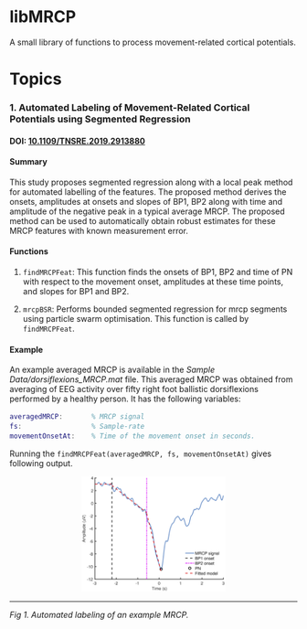 # libMRCP
A small library of functions to process movement-related cortical potentials.

# Topics
### 1. Automated Labeling of Movement-Related Cortical Potentials using Segmented Regression
#### DOI: [10.1109/TNSRE.2019.2913880](http://dx.doi.org/10.1109/TNSRE.2019.2913880)
#### Summary
This study proposes segmented regression along with a local peak method for automated labelling of the features. The proposed method derives the onsets, amplitudes at onsets and slopes of BP1, BP2 along with time and amplitude of the negative peak in a typical average MRCP. The proposed method can be used to automatically obtain robust estimates for these MRCP features with known measurement error.
#### Functions
1. `findMRCPFeat`: This function finds the onsets of BP1, BP2 and time of PN with respect to the movement onset, amplitudes at these time points, and slopes for BP1 and BP2.

2. `mrcpBSR`: Performs bounded segmented regression for mrcp segments using particle swarm optimisation. This function is called by `findMRCPFeat`.
#### Example
An example averaged MRCP is available in the *Sample Data/dorsiflexions_MRCP.mat* file. This averaged MRCP was obtained from averaging of EEG activity over fifty right foot ballistic dorsiflexions performed by a healthy person. It has the following variables:
```MATLAB
averagedMRCP:       % MRCP signal
fs:                 % Sample-rate
movementOnsetAt:    % Time of the movement onset in seconds.
```
Running the `findMRCPFeat(averagedMRCP, fs, movementOnsetAt)` gives following output.

<p align="center">
<img alt="Automated labelling example" src="../../figs/findMRCPFeat_example.png" height="auto" width="50%"/><hr>
<em>Fig 1. Automated labeling of an example MRCP.</em>
</p>